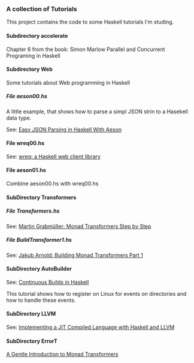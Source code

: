 ### A collection of Tutorials

This project contains the code to some Haskell tutorials I'm studing.

#### Subdirectory accelerate
Chapter 6 from the book: Simon Marlow Parallel and Concurrent Programing in Haskell


#### Subdirectory Web

Some tutorials about Web programming in Haskell

##### File aeson00.hs
A little example, that shows how to parse a simpl JSON strin to a Hasekell data type.

See: [Easy JSON Parsing in Haskell With Aeson](http://blog.raynes.me/blog/2012/11/27/easy-json-parsing-in-haskell-with-aeson/)

#### File wreq00.hs

See: [wreq: a Haskell web client library](http://www.serpentine.com/wreq/)

#### File aeson01.hs

Combine aeson00.hs with wreq00.hs

#### SubDirectory Transformers

##### File Transformers.hs

See: [Martin Grabmüller: Monad Transformers Step by Step](http://www.cs.virginia.edu/~wh5a/personal/Transformers.pdf)

##### File BuildTransformer1.hs

See: [Jakub Arnold: Building Monad Transformers Part 1](http://blog.jakubarnold.cz/2014/07/22/building-monad-transformers-part-1.html)

#### SubDirectory AutoBuilder

See: [Continuous Builds in Haskell](http://voyageintech.wordpress.com/2014/11/05/continuous-builds-in-haskell-part-1/)

This tutorial shows how to register on Linux for events on directories and how to handle these events.

#### SubDirectory LLVM

See: [Implementing a JIT Compiled Language with Haskell and LLVM](http://www.stephendiehl.com/llvm/)

#### SubDirectory ErrorT
[A Gentle Introduction to Monad Transformers](https://github.com/kqr/gists/blob/master/articles/gentle-introduction-monad-transformers.md)



     
